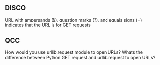 ## DISCO 
URL with ampersands (&), question marks (?), and equals signs (=) indicates that the URL is for GET requests 

## QCC
How would you use urllib.request module to open URLs?
Whats the difference between Python GET request and urllib.request to open URLs? 
